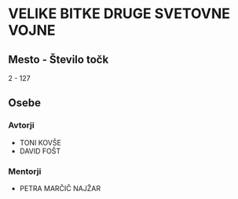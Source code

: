 # VELIKE BITKE DRUGE SVETOVNE VOJNE
## Mesto - Število točk
2 - 127
## Osebe
### Avtorji
 * TONI KOVŠE
 * DAVID FOŠT
### Mentorji
 * PETRA MARČIČ NAJŽAR